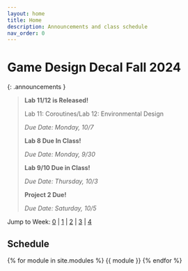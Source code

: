 ```yaml
---
layout: home
title: Home
description: Announcements and class schedule
nav_order: 0
---
```


# Game Design Decal Fall 2024

{: .announcements }
> **Lab 11/12 is Released!**
>
> Lab 11: Coroutines/Lab 12: Environmental Design
>
> *Due Date: Monday, 10/7*
>
> **Lab 8 Due In Class!**
>
> *Due Date: Monday, 9/30*
>
> **Lab 9/10 Due in Class!**
>
> *Due Date: Thursday, 10/3*
> 
> **Project 2 Due!**
>
> *Due Date: Saturday, 10/5*

Jump to Week: [0](#week-0) \| [1](#week-1) \| [2](#week-2) \| [3](#week-3) \| [4](#week-4)

<!-- \| [2](#week-2) \| [3](#week-3) \| [4](#week-4) \| [5](#week-5) \| [6](#week-6) \| [7](#week-7) \| [8](#week-8) \| [9](#week-9) \| [10](#week-10) \| [11](#week-11) \| [12](#week-12) \| [13](#week-13) \| [14](#week-14) -->
## Schedule

{% for module in site.modules %}
{{ module }}
{% endfor %}

[Lab 0: Setup Unity]: ./pages/labs/lab0/lab0
[Lab 1]: ./pages/labs/lab1/lab1
[Lab 2]: ./pages/labs/lab2/lab2
[Lab 3]: ./pages/labs/lab3/lab3
[Lab 4]: ./pages/labs/lab4/lab4
[Lab 5]: ./pages/labs/lab5/lab5
[Lab 6]: ./pages/labs/lab6/lab6
[Lab 7]: ./pages/labs/lab7/lab7
[Lab 8]: ./pages/labs/lab8/lab8
[Lab 9]: ./pages/labs/lab9/lab9
[Lab 10]: ./pages/labs/lab10/lab10
[Lab 11]: ./pages/labs/lab11/lab11
[Lab 12]: ./pages/labs/lab12/lab12
[Lab 13]: ./pages/labs/lab13/lab13
[Lab 14]: ./pages/labs/lab14/lab14
[Lab 15]: ./pages/labs/lab15/lab15
[Lab 16]: ./pages/labs/lab16/lab16
[Lab 17]: ./pages/labs/lab17/lab17
[Project 1]: ./pages/projects/Projects
[Project 2]: ./pages/projects/project2/project2
[Project 3]: ./pages/projects/project3/project3

[form]: https://forms.gle/WrDUcRKpRqHvDXwA7

[Apply]: https://tinyurl.com/fa24gddapp


